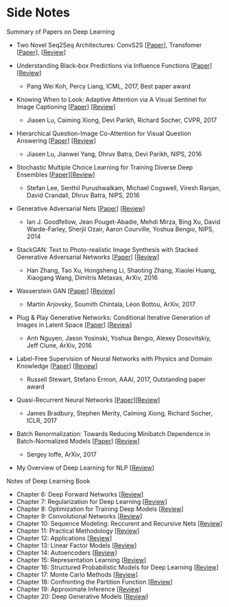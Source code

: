 # Side Notes
Summary of Papers on Deep Learning
- Two Novel Seq2Seq Architectures: ConvS2S [[Paper](https://arxiv.org/pdf/1705.03122.pdf)], Transfomer [[Paper](https://arxiv.org/abs/1706.03762)], [[Review](https://github.com/yufengm/Papers/blob/master/reviews/seq2seq.pdf)]

- Understanding Black-box Predictions via Influence Functions [[Paper](https://arxiv.org/abs/1703.04730)] [[Review](https://github.com/yufengm/Papers/blob/master/reviews/ICML2017.pdf)]
  - Pang Wei Koh, Percy Liang, ICML, 2017, Best paper award
- Knowing When to Look: Adaptive Attention via A Visual Sentinel for Image Captioning [[Paper](https://arxiv.org/abs/1612.01887)] [[Review](https://github.com/yufengm/Papers/blob/master/reviews/lu2016knowing.md)]
  - Jiasen Lu, Caiming Xiong, Devi Parikh, Richard Socher, CVPR, 2017
- Hierarchical Question-Image Co-Attention for Visual Question Answering [[Paper](https://arxiv.org/abs/1606.00061)] [[Review](https://github.com/yufengm/Papers/blob/master/reviews/lu2016hierarchical.md)]
  - Jiasen Lu, Jianwei Yang, Dhruv Batra, Devi Parikh, NIPS, 2016
- Stochastic Multiple Choice Learning for Training Diverse Deep Ensembles [[Paper](https://arxiv.org/abs/1606.07839)][[Review](https://github.com/yufengm/Papers/blob/master/reviews/lee2016stochastic.md)]
  - Stefan Lee, Senthil Purushwalkam, Michael Cogswell, Viresh Ranjan, David Crandall, Dhruv Batra, NIPS, 2016
- Generative Adversarial Nets [[Paper](https://arxiv.org/abs/1406.2661)] [[Review](https://github.com/yufengm/Papers/blob/master/reviews/goodfellow2014generative.md)]
  - Ian J. Goodfellow, Jean Pouget-Abadie, Mehdi Mirza, Bing Xu, David Warde-Farley, Sherjil Ozair, Aaron Courville, Yoshua Bengio, NIPS, 2014
- StackGAN: Text to Photo-realistic Image Synthesis with Stacked Generative Adversarial Networks [[Paper](https://arxiv.org/abs/1612.03242)] [[Review](https://github.com/yufengm/Papers/blob/master/reviews/zhang2016stackgan.md)]
  - Han Zhang, Tao Xu, Hongsheng Li, Shaoting Zhang, Xiaolei Huang, Xiaogang Wang, Dimitris Metaxas, ArXiv, 2016
- Wasserstein GAN [[Paper](https://arxiv.org/abs/1701.07875)] [[Review](https://github.com/yufengm/Papers/blob/master/reviews/arjovsky2017wasserstein.md)]
  - Martin Arjovsky, Soumith Chintala, Léon Bottou, ArXiv, 2017
- Plug & Play Generative Networks: Conditional Iterative Generation of Images in Latent Space [[Paper](https://arxiv.org/abs/1612.00005)] [[Review](https://github.com/yufengm/Papers/blob/master/reviews/nguyen2016plug.md)]
  - Anh Nguyen, Jason Yosinski, Yoshua Bengio, Alexey Dosovitskiy, Jeff Clune, ArXiv, 2016
- Label-Free Supervision of Neural Networks with Physics and Domain Knowledge [[Paper](https://arxiv.org/abs/1609.05566)] [[Review](https://github.com/yufengm/Papers/blob/master/reviews/stewart2016label.md)]
  - Russell Stewart, Stefano Ermon, AAAI, 2017, Outstanding paper award
- Quasi-Recurrent Neural Networks [[Paper](https://openreview.net/forum?id=H1zJ-v5xl&noteId=H1zJ-v5xl)][[Review](https://github.com/yufengm/Papers/blob/master/reviews/bradbury2016quasi.md)]
  - James Bradbury, Stephen Merity, Caiming Xiong, Richard Socher, ICLR, 2017
- Batch Renormalization: Towards Reducing Minibatch Dependence in Batch-Normalized Models [[Paper](https://arxiv.org/abs/1702.03275)] [[Review](https://github.com/yufengm/Papers/blob/master/reviews/ioffe2017batch.md)]
  - Sergey Ioffe, ArXiv, 2017
- My Overview of Deep Learning for NLP [[Review](https://github.com/yufengm/Papers/blob/master/reviews/Deep%20Learning%20for%20NLP.pdf)]

Notes of Deep Learning Book

- Chapter 6: Deep Forward Networks [[Review](https://github.com/yufengm/Papers/blob/master/reviews/dlch6.md)]
- Chapter 7: Regularization for Deep Learning [[Review](https://github.com/yufengm/Papers/blob/master/reviews/dlch7.md)]
- Chapter 8: Optimization for Training Deep Models [[Review](https://github.com/yufengm/Papers/blob/master/reviews/dlch8.md)]
- Chapter 9: Convolutional Networks [[Review](https://github.com/yufengm/Papers/blob/master/reviews/dlch9.md)]
- Chapter 10: Sequence Modeling: Reccurent and Recursive Nets [[Review](https://github.com/yufengm/Papers/blob/master/reviews/dlch10.md)]
- Chapter 11: Practical Methodology [[Review](https://github.com/yufengm/Papers/blob/master/reviews/dlch11.md)]
- Chapter 12: Applications [[Review](https://github.com/yufengm/Papers/blob/master/reviews/dlch12.md)]
- Chapter 13: Linear Factor Models [[Review](https://github.com/yufengm/Papers/blob/master/reviews/dlch13.md)]
- Chapter 14: Autoencoders [[Review](https://github.com/yufengm/Papers/blob/master/reviews/dlch14.md)]
- Chapter 15: Representation Learning [[Review](https://github.com/yufengm/Papers/blob/master/reviews/dlch15.md)]
- Chapter 16: Structured Probabilistic Models for Deep Learning [[Review](https://github.com/yufengm/Papers/blob/master/reviews/dlch16.md)]
- Chapter 17: Monte Carlo Methods [[Review](https://github.com/yufengm/Papers/blob/master/reviews/dlch17.md)]
- Chapter 18: Confronting the Partition Function [[Review](https://github.com/yufengm/Papers/blob/master/reviews/dlch18.md)]
- Chapter 19: Approximate Inference [[Review](https://github.com/yufengm/Papers/blob/master/reviews/dlch19.md)]
- Chapter 20: Deep Generative Models [[Review](https://github.com/yufengm/Papers/blob/master/reviews/dlch20.md)]
